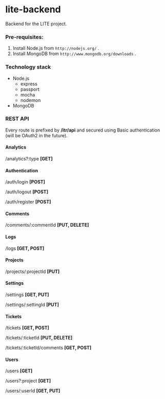 lite-backend
============

Backend for the LITE project. 

### Pre-requisites:

1. Install Node.js from `http://nodejs.org/` .
2. Install MongoDB from `http://www.mongodb.org/downloads` .

### Technology stack

* Node.js
  * express
  * passport
  * mocha
  * nodemon
* MongoDB

### REST API

Every route is prefixed by **/itr/api** and secured using Basic authentication (will be OAuth2 in the future).

#### Analytics

/analytics?:type **[GET]**

#### Authentication

/auth/login **[POST]**

/auth/logout **[POST]**

/auth/register **[POST]**

#### Comments

/comments/:commentId **[PUT, DELETE]**

#### Logs

/logs **[GET, POST]**

#### Projects

/projects/:projectId **[PUT]**

#### Settings

/settings **[GET, PUT]**

/settings/:settingId **[PUT]**

#### Tickets

/tickets **[GET, POST]**

/tickets/:ticketId **[PUT, DELETE]**

/tickets/:ticketId/comments **[GET, POST]**

#### Users

/users **[GET]**

/users?:project **[GET]**

/users/:userId **[GET, PUT]**